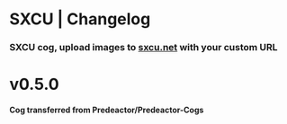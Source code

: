 # SXCU | Changelog
### SXCU cog, upload images to [sxcu.net](https://sxcu.net) with your custom URL

# v0.5.0

#### Cog transferred from Predeactor/Predeactor-Cogs
